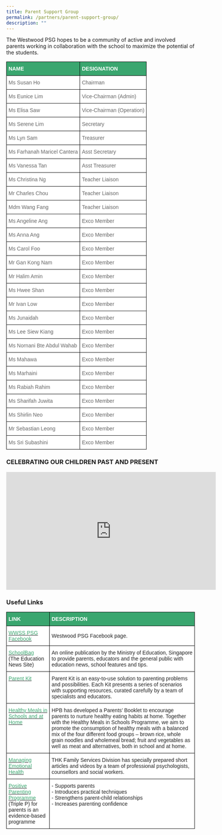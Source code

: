 ```yaml
---
title: Parent Support Group
permalink: /partners/parent-support-group/
description: ""
---
```

The Westwood PSG hopes to be a community of active and involved parents working in collaboration with the school to maximize the potential of the students.

<style type="text/css">
.tg  {border-collapse:collapse;border-spacing:0;}
.tg td{border-color:black;border-style:solid;border-width:1px;font-family:Arial, sans-serif;font-size:14px;
  overflow:hidden;padding:10px 5px;word-break:normal;}
.tg th{border-color:black;border-style:solid;border-width:1px;font-family:Arial, sans-serif;font-size:14px;
  font-weight:normal;overflow:hidden;padding:10px 5px;word-break:normal;}
.tg .tg-0y1c{background-color:#3AA66F;color:#FFF;font-weight:bold;text-align:left;vertical-align:top}
.tg .tg-zqva{background-color:#FFF;color:#666;text-align:left;vertical-align:top}
</style>
<table class="tg">
<thead>
  <tr>
    <th class="tg-0y1c">NAME </th>
    <th class="tg-0y1c">DESIGNATION</th>
  </tr>
</thead>
<tbody>
  <tr>
    <td class="tg-zqva">Ms Susan Ho<br></td>
    <td class="tg-zqva">Chairman</td>
  </tr>
  <tr>
    <td class="tg-zqva">Ms Eunice Lim </td>
    <td class="tg-zqva">Vice-Chairman (Admin) </td>
  </tr>
  <tr>
    <td class="tg-zqva">Ms Elisa Saw <br></td>
    <td class="tg-zqva">Vice-Chairman (Operation)</td>
  </tr>
  <tr>
    <td class="tg-zqva"> Ms Serene Lim</td>
    <td class="tg-zqva">Secretary </td>
  </tr>
  <tr>
    <td class="tg-zqva">Ms Lyn Sam <br></td>
    <td class="tg-zqva">Treasurer </td>
  </tr>
  <tr>
    <td class="tg-zqva">Ms Farhanah Maricel Cantera</td>
    <td class="tg-zqva">Asst Secretary </td>
  </tr>
  <tr>
    <td class="tg-zqva">Ms Vanessa Tan</td>
    <td class="tg-zqva">Asst Treasurer </td>
  </tr>
  <tr>
    <td class="tg-zqva">Ms Christina Ng<br></td>
    <td class="tg-zqva"> Teacher Liaison<br></td>
  </tr>
  <tr>
    <td class="tg-zqva">Mr Charles Chou <br></td>
    <td class="tg-zqva">Teacher Liaison</td>
  </tr>
  <tr>
    <td class="tg-zqva">Mdm Wang Fang<br></td>
    <td class="tg-zqva">Teacher Liaison<br></td>
  </tr>
  <tr>
    <td class="tg-zqva">Ms Angeline Ang</td>
    <td class="tg-zqva">Exco Member<br></td>
  </tr>
  <tr>
    <td class="tg-zqva">Ms Anna Ang<br></td>
    <td class="tg-zqva"> Exco Member</td>
  </tr>
  <tr>
    <td class="tg-zqva"> Ms Carol Foo</td>
    <td class="tg-zqva"> Exco Member</td>
  </tr>
  <tr>
    <td class="tg-zqva">Mr Gan Kong Nam<br></td>
    <td class="tg-zqva"> Exco Member</td>
  </tr>
  <tr>
    <td class="tg-zqva">Mr Halim Amin<br></td>
    <td class="tg-zqva"> Exco Member</td>
  </tr>
  <tr>
    <td class="tg-zqva"> Ms Hwee Shan</td>
    <td class="tg-zqva">Exco Member </td>
  </tr>
  <tr>
    <td class="tg-zqva"> Mr Ivan Low</td>
    <td class="tg-zqva">Exco Member </td>
  </tr>
  <tr>
    <td class="tg-zqva">Ms Junaidah</td>
    <td class="tg-zqva"> Exco Member</td>
  </tr>
  <tr>
    <td class="tg-zqva"> Ms Lee Siew Kiang</td>
    <td class="tg-zqva">Exco Member<br></td>
  </tr>
  <tr>
    <td class="tg-zqva"> Ms Nornani Bte Abdul Wahab</td>
    <td class="tg-zqva"> Exco Member</td>
  </tr>
  <tr>
    <td class="tg-zqva">Ms Mahawa</td>
    <td class="tg-zqva">Exco Member<br></td>
  </tr>
  <tr>
    <td class="tg-zqva">Ms Marhaini</td>
    <td class="tg-zqva">Exco Member</td>
  </tr>
  <tr>
    <td class="tg-zqva">Ms Rabiah Rahim</td>
    <td class="tg-zqva">Exco Member</td>
  </tr>
  <tr>
    <td class="tg-zqva">Ms Sharifah Juwita</td>
    <td class="tg-zqva">Exco Member</td>
  </tr>
  <tr>
    <td class="tg-zqva">Ms Shirlin Neo</td>
    <td class="tg-zqva">Exco Member</td>
  </tr>
  <tr>
    <td class="tg-zqva">Mr Sebastian Leong</td>
    <td class="tg-zqva">Exco Member</td>
  </tr>
  <tr>
    <td class="tg-zqva"> Ms Sri Subashini</td>
    <td class="tg-zqva">Exco Member </td>
  </tr>
</tbody>
</table>

### CELEBRATING OUR CHILDREN PAST AND PRESENT

<iframe width="560" height="315" src="https://www.youtube.com/embed/YJ5lYACcor4" title="YouTube video player" frameborder="0" allow="accelerometer; autoplay; clipboard-write; encrypted-media; gyroscope; picture-in-picture" allowfullscreen=""></iframe>

### Useful Links

<style type="text/css">
.tg  {border-collapse:collapse;border-spacing:0;}
.tg td{border-color:black;border-style:solid;border-width:1px;font-family:Arial, sans-serif;font-size:14px;
  overflow:hidden;padding:10px 5px;word-break:normal;}
.tg th{border-color:black;border-style:solid;border-width:1px;font-family:Arial, sans-serif;font-size:14px;
  font-weight:normal;overflow:hidden;padding:10px 5px;word-break:normal;}
.tg .tg-0y1c{background-color:#3AA66F;color:#FFF;font-weight:bold;text-align:left;vertical-align:top}
.tg .tg-av5t{background-color:#FFF;color:#3AA66F;text-align:left;vertical-align:top}
.tg .tg-1ppo{background-color:#FFF;color:#222;text-align:left;vertical-align:middle}
.tg .tg-tsok{background-color:#FFF;color:#222;text-align:left;vertical-align:top}
</style>
<table class="tg">
<thead>
  <tr>
    <th class="tg-0y1c">LINK</th>
    <th class="tg-0y1c">DESCRIPTION</th>
  </tr>
</thead>
<tbody>
  <tr>
    <td class="tg-av5t"><a href="http://www.facebook.com/#!/profile.php?id=100003622702926"><span style="text-decoration:none;color:#3AA66F">WWSS PSG Facebook</span></a><span style="color:#222;background-color:#FFF"> </span></td>
    <td class="tg-1ppo"><span style="color:#222;background-color:#FFF">Westwood PSG Facebook page.</span></td>
  </tr>
  <tr>
    <td class="tg-av5t"><a href="https://www.schoolbag.sg/"><span style="text-decoration:none;color:#3AA66F">SchoolBag</span></a><br><span style="color:#222;background-color:#FFF">(The Education News Site)</span></td>
    <td class="tg-1ppo"><span style="color:#222;background-color:#FFF">An online publication by the Ministry of Education, Singapore to provide parents, educators and the general public with education news, school features and tips.</span></td>
  </tr>
  <tr>
    <td class="tg-av5t"><a href="https://www.moe.gov.sg/parentkit"><span style="text-decoration:none;color:#3AA66F">Parent Kit</span></a></td>
    <td class="tg-1ppo"><span style="color:#222;background-color:#FFF">Parent Kit is an easy-to-use solution to parenting problems and possibilities. Each Kit presents a series of scenarios with supporting resources, curated carefully by a team of specialists and educators.</span></td>
  </tr>
  <tr>
    <td class="tg-av5t"><a href="https://westwoodsec.moe.edu.sg/qql/slot/u558/PSG/HPB%20Parents%20Booklet.pdf"><span style="text-decoration:none;color:#3AA66F">Healthy Meals in Schools and at Home</span></a></td>
    <td class="tg-1ppo"><span style="color:#222;background-color:#FFF">HPB has developed a Parents’ Booklet to encourage parents to nurture healthy eating habits at home. Together with the Healthy Meals in Schools Programme, we aim to promote the consumption of healthy meals with a balanced mix of the four different food groups – brown rice, whole grain noodles and wholemeal bread; fruit and vegetables as well as meat and alternatives, both in school and at home.</span>  </td>
  </tr>
  <tr>
    <td class="tg-av5t"><a href="http://westwoodsec.moe.edu.sg/qql/slot/u558/PSG/Managing%20Emotional%20Health%20Book.pdf"><span style="text-decoration:none;color:#3AA66F">Managing Emotional Health</span></a><span style="color:#222;background-color:#FFF"> </span></td>
    <td class="tg-1ppo"><span style="color:#222;background-color:#FFF">THK Family Services Division has specially prepared short articles and videos by a team of professional psychologists, counsellors and social workers.</span></td>
  </tr>
  <tr>
    <td class="tg-av5t"><a href="http://westwoodsec.moe.edu.sg/qql/slot/u558/PSG/THK%20PSP_Referral_Enquiry_2021updated%203%20Mar%202021.pdf"><span style="text-decoration:none;color:#3AA66F">Positive Parenting Programme</span></a><br><span style="color:#222;background-color:#FFF">(Triple P) for parents is an evidence-based programme</span></td>
    <td class="tg-tsok">- Supports parents<br>- Introduces practical techniques<br>- Strengthens parent-child relationships<br>- Increases parenting confidence</td>
  </tr>
</tbody>
</table>
